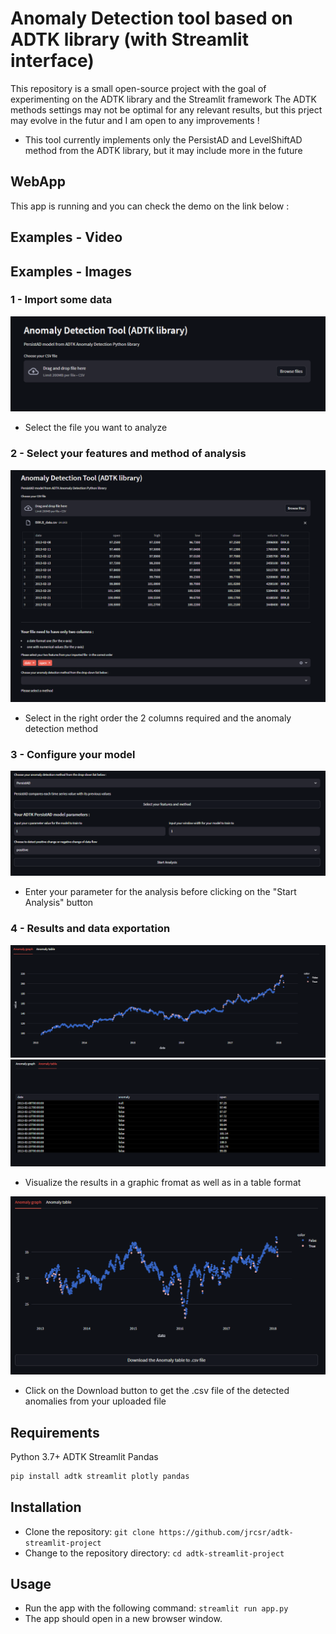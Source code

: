# Anomaly Detection tool based on ADTK library (with Streamlit interface)

This repository is a small open-source project with the goal of experimenting on the ADTK library and the Streamlit framework
The ADTK methods settings may not be optimal for any relevant results, but this prject may evolve in the futur and I am open to any improvements !

- This tool currently implements only the PersistAD and LevelShiftAD method from the ADTK library, but it may include more in the future

## WebApp

This app is running and you can check the demo on the link below :


## Examples - Video

## Examples - Images

### 1 - Import some data

<img src="https://github.com/jrcsr/adtk-streamlit-project/blob/main/assets/step1.png" >

- Select the file you want to analyze

### 2 - Select your features and method of analysis

<img src="https://github.com/jrcsr/adtk-streamlit-project/blob/main/assets/step2.png" >

- Select in the right order the 2 columns required and the anomaly detection method

### 3 - Configure your model

<img src="https://github.com/jrcsr/adtk-streamlit-project/blob/main/assets/step3bis.png" >

- Enter your parameter for the analysis before clicking on the "Start Analysis" button

### 4 - Results and data exportation

<img src="https://github.com/jrcsr/adtk-streamlit-project/blob/main/assets/results1.png" >
<img src="https://github.com/jrcsr/adtk-streamlit-project/blob/main/assets/results2.png" >

- Visualize the results in a graphic fromat as well as in a table format

<img src="https://github.com/jrcsr/adtk-streamlit-project/blob/main/assets/download.png" >

- Click on the Download button to get the .csv file of the detected anomalies from your uploaded file


## Requirements

Python 3.7+
ADTK
Streamlit
Pandas

```bash
pip install adtk streamlit plotly pandas
```

## Installation

- Clone the repository: `git clone https://github.com/jrcsr/adtk-streamlit-project`
- Change to the repository directory: `cd adtk-streamlit-project`

## Usage

- Run the app with the following command: `streamlit run app.py`
- The app should open in a new browser window.
